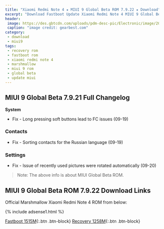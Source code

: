 ```yaml
---
title: "Xiaomi Redmi Note 4 ★ MIUI 9 Global Beta ROM 7.9.22 ★ Download"
excerpt: "Download Fastboot Update Xiaomi Redmi Note 4 MIUI 9 Global Beta ROM 7.9.22"
header:
 image: https://des.gbtcdn.com/uploads/pdm-desc-pic/Electronic/image/2016/08/25/1472116116744618.jpg
 caption: "image credit: gearbest.com"
category:
 - download
 - miui9
tags:
 - recovery rom
 - fastboot rom
 - xiaomi redmi note 4
 - marshmallow
 - miui 9 rom
 - global beta
 - update miui
---
```

## MIUI 9 Global Beta 7.9.21 Full Changelog
**System**
- Fix - Long pressing soft buttons lead to FC issues (09-19)

### Contacts
- Fix - Sorting contacts for the Russian language (09-19)

### Settings
- Fix - Issue of recently used pictures were rotated automatically (09-20)

> Note: The above info is about MIUI Global Beta ROM.

## MIUI 9 Global Beta ROM 7.9.22 Download Links

Official Marshmallow Xiaomi Redmi Note 4 ROM from below:

{% include adsense1.html %}

[Fastboot 1515M](http://bigota.d.miui.com/7.9.22/nikel_global_images_7.9.22_20170922.0000.00_6.0_global_0263948d14.tgz){:.btn .btn-block}
[Recovery 1258M](http://bigota.d.miui.com/7.9.22/miui_HMNote4Global_7.9.22_a338303e02_6.0.zip){:.btn .btn-block}